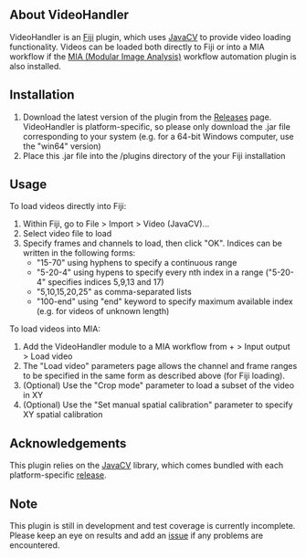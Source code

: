 About VideoHandler
------------------
VideoHandler is an [Fiji](https://fiji.sc) plugin, which uses [JavaCV](https://github.com/bytedeco/javacv) to provide video loading functionality.  Videos can be loaded both directly to Fiji or into a MIA workflow if the [MIA (Modular Image Analysis)](https://github.com/sjcross/MIA) workflow automation plugin is also installed.

Installation
------------
1. Download the latest version of the plugin from the [Releases](https://github.com/sjcross/VideoHandler/releases) page.  VideoHandler is platform-specific, so please only download the .jar file corresponding to your system (e.g. for a 64-bit Windows computer, use the "win64" version)
2. Place this .jar file into the /plugins directory of the your Fiji installation

Usage
-----
To load videos directly into Fiji:
1. Within Fiji, go to File > Import > Video (JavaCV)...
2. Select video file to load
3. Specify frames and channels to load, then click "OK".  Indices can be written in the following forms:
    - "15-70" using hyphens to specify a continuous range
    - "5-20-4" using hypens to specify every nth index in a range ("5-20-4" specifies indices 5,9,13 and 17)
    - "5,10,15,20,25" as comma-separated lists
    - "100-end" using "end" keyword to specify maximum available index (e.g. for videos of unknown length)

To load videos into MIA:
1. Add the VideoHandler module to a MIA workflow from + > Input output > Load video
2. The "Load video" parameters page allows the channel and frame ranges to be specified in the same form as described above (for Fiji loading).  
3. (Optional) Use the "Crop mode" parameter to load a subset of the video in XY
4. (Optional) Use the "Set manual spatial calibration" parameter to specify XY spatial calibration

Acknowledgements
----------------
This plugin relies on the [JavaCV](https://github.com/bytedeco/javacv) library, which comes bundled with each platform-specific [release](https://github.com/sjcross/VideoHandler/releases).

Note
----
This plugin is still in development and test coverage is currently incomplete.  Please keep an eye on results and add an [issue](https://github.com/SJCross/VideoHandler/issues) if any problems are encountered.
